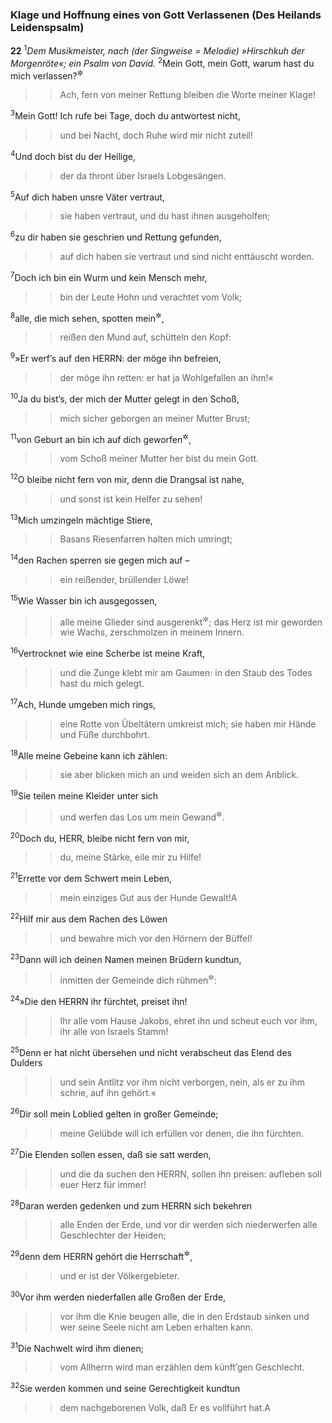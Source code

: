 ### Klage und Hoffnung eines von Gott Verlassenen (Des Heilands Leidenspsalm)

__22__
<sup>1</sup><em>Dem Musikmeister, nach (der Singweise = Melodie) »Hirschkuh der Morgenröte«; ein Psalm von David.</em>
<sup>2</sup>Mein Gott, mein Gott, warum hast du mich verlassen?<sup title="Mt 27,46; Mk 15,34">&#x2732;</sup>
<blockquote>
<blockquote>
Ach, fern von meiner Rettung bleiben die Worte meiner Klage!
</blockquote>
</blockquote>
<sup>3</sup>Mein Gott! Ich rufe bei Tage, doch du antwortest nicht,
<blockquote>
<blockquote>
und bei Nacht, doch Ruhe wird mir nicht zuteil!
</blockquote>
</blockquote>
<sup>4</sup>Und doch bist du der Heilige,
<blockquote>
<blockquote>
der da thront über Israels Lobgesängen.
</blockquote>
</blockquote>
<sup>5</sup>Auf dich haben unsre Väter vertraut,
<blockquote>
<blockquote>
sie haben vertraut, und du hast ihnen ausgeholfen;
</blockquote>
</blockquote>
<sup>6</sup>zu dir haben sie geschrien und Rettung gefunden,
<blockquote>
<blockquote>
auf dich haben sie vertraut und sind nicht enttäuscht worden.
</blockquote>
</blockquote>
<sup>7</sup>Doch ich bin ein Wurm und kein Mensch mehr,
<blockquote>
<blockquote>
bin der Leute Hohn und verachtet vom Volk;
</blockquote>
</blockquote>
<sup>8</sup>alle, die mich sehen, spotten mein<sup title="vgl. Mt 27,39-43">&#x2732;</sup>,
<blockquote>
<blockquote>
reißen den Mund auf, schütteln den Kopf:
</blockquote>
</blockquote>
<sup>9</sup>»Er werf’s auf den HERRN: der möge ihn befreien,
<blockquote>
<blockquote>
der möge ihn retten: er hat ja Wohlgefallen an ihm!«
</blockquote>
</blockquote>
<sup>10</sup>Ja du bist’s, der mich der Mutter gelegt in den Schoß,
<blockquote>
<blockquote>
mich sicher geborgen an meiner Mutter Brust;
</blockquote>
</blockquote>
<sup>11</sup>von Geburt an bin ich auf dich geworfen<sup title="= angewiesen">&#x2732;</sup>,
<blockquote>
<blockquote>
vom Schoß meiner Mutter her bist du mein Gott.
</blockquote>
</blockquote>
<sup>12</sup>O bleibe nicht fern von mir, denn die Drangsal ist nahe,
<blockquote>
<blockquote>
und sonst ist kein Helfer zu sehen!
</blockquote>
</blockquote>
<sup>13</sup>Mich umzingeln mächtige Stiere,
<blockquote>
<blockquote>
Basans Riesenfarren halten mich umringt;
</blockquote>
</blockquote>
<sup>14</sup>den Rachen sperren sie gegen mich auf –
<blockquote>
<blockquote>
ein reißender, brüllender Löwe!
</blockquote>
</blockquote>
<sup>15</sup>Wie Wasser bin ich ausgegossen,
<blockquote>
<blockquote>
alle meine Glieder sind ausgerenkt<sup title="oder: zerschlagen">&#x2732;</sup>;
das Herz ist mir geworden wie Wachs,
zerschmolzen in meinem Innern.
</blockquote>
</blockquote>
<sup>16</sup>Vertrocknet wie eine Scherbe ist meine Kraft,
<blockquote>
<blockquote>
und die Zunge klebt mir am Gaumen:
in den Staub des Todes hast du mich gelegt.
</blockquote>
</blockquote>
<sup>17</sup>Ach, Hunde umgeben mich rings,
<blockquote>
<blockquote>
eine Rotte von Übeltätern umkreist mich;
sie haben mir Hände und Füße durchbohrt.
</blockquote>
</blockquote>
<sup>18</sup>Alle meine Gebeine kann ich zählen:
<blockquote>
<blockquote>
sie aber blicken mich an und weiden sich an dem Anblick.
</blockquote>
</blockquote>
<sup>19</sup>Sie teilen meine Kleider unter sich
<blockquote>
<blockquote>
und werfen das Los um mein Gewand<sup title="Mt 27,35; Joh 19,24">&#x2732;</sup>.
</blockquote>
</blockquote>
<sup>20</sup>Doch du, HERR, bleibe nicht fern von mir,
<blockquote>
<blockquote>
du, meine Stärke, eile mir zu Hilfe!
</blockquote>
</blockquote>
<sup>21</sup>Errette vor dem Schwert mein Leben,
<blockquote>
<blockquote>
mein einziges Gut aus der Hunde Gewalt!<span data-param="f3_19_22_21A" class="fussnote">A</span>
</blockquote>
</blockquote>
<sup>22</sup>Hilf mir aus dem Rachen des Löwen
<blockquote>
<blockquote>
und bewahre mich vor den Hörnern der Büffel!
</blockquote>
</blockquote>
<sup>23</sup>Dann will ich deinen Namen meinen Brüdern kundtun,
<blockquote>
<blockquote>
inmitten der Gemeinde dich rühmen<sup title="= preisen">&#x2732;</sup>:
</blockquote>
</blockquote>
<sup>24</sup>»Die den HERRN ihr fürchtet, preiset ihn!
<blockquote>
<blockquote>
Ihr alle vom Hause Jakobs, ehret ihn
und scheut euch vor ihm, ihr alle von Israels Stamm!
</blockquote>
</blockquote>
<sup>25</sup>Denn er hat nicht übersehen und nicht verabscheut das Elend des Dulders
<blockquote>
<blockquote>
und sein Antlitz vor ihm nicht verborgen,
nein, als er zu ihm schrie, auf ihn gehört.«
</blockquote>
</blockquote>
<sup>26</sup>Dir soll mein Loblied gelten in großer Gemeinde;
<blockquote>
<blockquote>
meine Gelübde will ich erfüllen vor denen, die ihn fürchten.
</blockquote>
</blockquote>
<sup>27</sup>Die Elenden sollen essen, daß sie satt werden,
<blockquote>
<blockquote>
und die da suchen den HERRN, sollen ihn preisen:
aufleben soll euer Herz für immer!
</blockquote>
</blockquote>
<sup>28</sup>Daran werden gedenken und zum HERRN sich bekehren
<blockquote>
<blockquote>
alle Enden der Erde,
und vor dir werden sich niederwerfen
alle Geschlechter der Heiden;
</blockquote>
</blockquote>
<sup>29</sup>denn dem HERRN gehört die Herrschaft<sup title="oder: das Königtum">&#x2732;</sup>,
<blockquote>
<blockquote>
und er ist der Völkergebieter.
</blockquote>
</blockquote>
<sup>30</sup>Vor ihm werden niederfallen alle Großen der Erde,
<blockquote>
<blockquote>
vor ihm die Knie beugen alle, die in den Erdstaub sinken
und wer seine Seele nicht am Leben erhalten kann.
</blockquote>
</blockquote>
<sup>31</sup>Die Nachwelt wird ihm dienen;
<blockquote>
<blockquote>
vom Allherrn wird man erzählen dem künft’gen Geschlecht.
</blockquote>
</blockquote>
<sup>32</sup>Sie werden kommen und seine Gerechtigkeit kundtun
<blockquote>
<blockquote>
dem nachgeborenen Volk, daß Er es vollführt hat.<span data-param="f3_19_22_32A" class="fussnote">A</span>
</blockquote>
</blockquote>